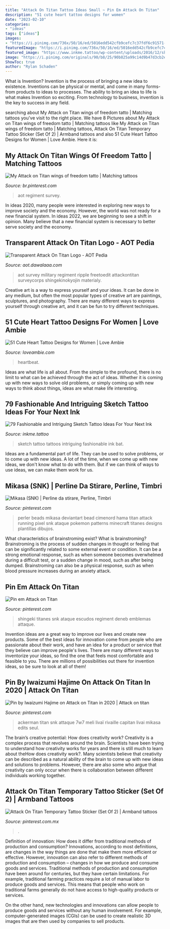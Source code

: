 ```yaml
---
title: "Attack On Titan Tattoo Ideas Small ~ Pin Em Attack On Titan"
description: "51 cute heart tattoo designs for women"
date: "2023-02-10"
categories:
- "ideas"
tags: ["ideas"]
images:
- "https://i.pinimg.com/736x/50/16/ed/5016edd542cfb9cefc7c37fdf6c91571--pixel-art-perler-beads.jpg"
featuredImage: "https://i.pinimg.com/736x/50/16/ed/5016edd542cfb9cefc7c37fdf6c91571--pixel-art-perler-beads.jpg"
featured_image: "https://www.inkme.tattoo/wp-content/uploads/2016/12/sketch-tattoos-ideas3645-574dfde34b319.jpg"
image: "https://i.pinimg.com/originals/90/b8/25/90b825a99c14d9b47d3cb2e9afa5beae.png"
ShowToc: true
author: "Rylan Schaden"
---
```



What is Invention?
Invention is the process of bringing a new idea to existence. Inventions can be physical or mental, and come in many forms- from products to ideas to processes. The ability to bring an idea to life is what makes Invention so exciting. From technology to business, invention is the key to success in any field.

	

		
searching about My Attack on Titan wings of freedom tatto | Matching tattoos you've visit to the right place. We have 8 Pictures about My Attack on Titan wings of freedom tatto | Matching tattoos like My Attack on Titan wings of freedom tatto | Matching tattoos, Attack On Titan Temporary Tattoo Sticker (Set Of 2) | Armband tattoos and also 51 Cute Heart Tattoo Designs for Women | Love Ambie. Here it is:
		
    
## My Attack On Titan Wings Of Freedom Tatto | Matching Tattoos

<img loading=lazy src="https://i.pinimg.com/736x/e4/9d/cd/e49dcdd6c189fe104aa50a20ceaeef00.jpg" onerror="this.onerror=null;this.src='https://tse4.mm.bing.net/th?id=OIP.ec_xouCNDr2fcJ42RPggWwHaOX&amp;pid=15.1';" alt="My Attack on Titan wings of freedom tatto | Matching tattoos">

_Source: br.pinterest.com_

>aot regiment survey. 

	

In ideas 2020, many people were interested in exploring new ways to improve society and the economy. However, the world was not ready for a new financial system. In ideas 2022, we are beginning to see a shift in opinion. Many believe that a new financial system is necessary to better serve society and the economy.

    
## Transparent Attack On Titan Logo - AOT Pedia

<img loading=lazy src="https://i.pinimg.com/originals/90/b8/25/90b825a99c14d9b47d3cb2e9afa5beae.png" onerror="this.onerror=null;this.src='https://tse4.mm.bing.net/th?id=OIP.ApW6AFXmIPgOpwwMDuluFwHaJ4&amp;pid=15.1';" alt="Transparent Attack On Titan Logo - AOT Pedia">

_Source: aot.dawalaaa.com_

>aot survey military regiment ripple freetoedit attackontitan surveycorps shingekinokyojin materialy. 

	

Creative art is a way to express yourself and your ideas. It can be done in any medium, but often the most popular types of creative art are paintings, sculptures, and photography. There are many different ways to express yourself through creative art, and it can be fun to try different techniques.

    
## 51 Cute Heart Tattoo Designs For Women | Love Ambie

<img loading=lazy src="https://www.loveambie.com/wp-content/uploads/2017/12/Heartbeat-Tattoo-Pink-Heart-Tattoo-Design-Small-Tattoos-on-Wrist.jpg" onerror="this.onerror=null;this.src='https://tse3.mm.bing.net/th?id=OIP.-TsZOzebHC7tdXNaWvwRvgHaHa&amp;pid=15.1';" alt="51 Cute Heart Tattoo Designs for Women | Love Ambie">

_Source: loveambie.com_

>heartbeat. 

	

Ideas are what life is all about. From the simple to the profound, there is no limit to what can be achieved through the act of ideas. Whether it is coming up with new ways to solve old problems, or simply coming up with new ways to think about things, ideas are what make life interesting.

    
## 79 Fashionable And Intriguing Sketch Tattoo Ideas For Your Next Ink

<img loading=lazy src="https://www.inkme.tattoo/wp-content/uploads/2016/12/sketch-tattoos-ideas3645-574dfde34b319.jpg" onerror="this.onerror=null;this.src='https://tse1.mm.bing.net/th?id=OIP.pnYQQ9ZmuukFd1Q6D1ZI8AHaIN&amp;pid=15.1';" alt="79 Fashionable and Intriguing Sketch Tattoo Ideas For Your Next Ink">

_Source: inkme.tattoo_

>sketch tattoo tattoos intriguing fashionable ink bat. 

	

Ideas are a fundamental part of life. They can be used to solve problems, or to come up with new ideas. A lot of the time, when we come up with new ideas, we don't know what to do with them. But if we can think of ways to use ideas, we can make them work for us.

    
## Mikasa (SNK) | Perline Da Stirare, Perline, Timbri

<img loading=lazy src="https://i.pinimg.com/736x/50/16/ed/5016edd542cfb9cefc7c37fdf6c91571--pixel-art-perler-beads.jpg" onerror="this.onerror=null;this.src='https://tse4.mm.bing.net/th?id=OIP.uRGD4s555IcnyXXzKw6uewHaFj&amp;pid=15.1';" alt="Mikasa (SNK) | Perline da stirare, Perline, Timbri">

_Source: pinterest.com_

>perler beads mikasa deviantart bead cimenord hama titan attack running pixel snk ataque pokemon patterns minecraft titanes designs plantillas dibujos. 

	

What characteristics of brainstroming exist?
What is brainstroming? Brainstroming is the process of sudden changes in thought or feeling that can be significantly related to some external event or condition. It can be a strong emotional response, such as when someone becomes overwhelmed during a difficult test, or a sudden change in mood, such as after being dumped. Brainstroming can also be a physical response, such as when blood pressure increases during an anxiety attack.

    
## Pin Em Attack On Titan

<img loading=lazy src="https://i.pinimg.com/736x/f9/f3/75/f9f375a062501bdc899bf6cb5180591a.jpg" onerror="this.onerror=null;this.src='https://tse3.mm.bing.net/th?id=OIP.x9_LNGvU113_D7HwA2E7QAHaHa&amp;pid=15.1';" alt="Pin em Attack on Titan">

_Source: pinterest.com_

>shingeki titanes snk ataque escudos regiment deneb emblemas attaque. 

	

Invention ideas are a great way to improve our lives and create new products. Some of the best ideas for innovation come from people who are passionate about their work, and have an idea for a product or service that they believe can improve people's lives. There are many different ways to inventorize your ideas, so find the one that feels most comfortable and feasible to you. There are millions of possibilities out there for invention ideas, so be sure to look at all of them!

    
## Pin By Iwaizumi Hajime On Attack On Titan In 2020 | Attack On Titan

<img loading=lazy src="https://i.pinimg.com/736x/3a/7b/fd/3a7bfd3567218d848c01c3da209e5be7.jpg" onerror="this.onerror=null;this.src='https://tse3.mm.bing.net/th?id=OIP.FeM79AyOK8lMGSF8ZTYTPAHaLM&amp;pid=15.1';" alt="Pin by Iwaizumi Hajime on Attack on Titan in 2020 | Attack on titan">

_Source: pinterest.com_

>ackerman titan snk attaque 7w7 meli livaï rivaille capitan livai mikasa edits seul. 

	

The brain’s creative potential: How does creativity work?
Creativity is a complex process that revolves around the brain. Scientists have been trying to understand how creativity works for years and there is still much to learn about theHow does creativity work?. Many scientists believe that creativity can be described as a natural ability of the brain to come up with new ideas and solutions to problems. However, there are also some who argue that creativity can only occur when there is collaboration between different individuals working together.

    
## Attack On Titan Temporary Tattoo Sticker (Set Of 2) | Armband Tattoos

<img loading=lazy src="https://i.pinimg.com/736x/2d/c5/ac/2dc5ac2dbde4f706ea8de4e740736ffd.jpg" onerror="this.onerror=null;this.src='https://tse3.mm.bing.net/th?id=OIP.t0K1HM_HTcVgV7HRoH75ZgHaHa&amp;pid=15.1';" alt="Attack On Titan Temporary Tattoo Sticker (Set Of 2) | Armband tattoos">

_Source: pinterest.com.mx_

>. 

	

Definition of innovation: How does it differ from traditional methods of production and consumption?
Innovations, according to most definitions, are changes in the way things are done that make them more efficient or effective. However, innovation can also refer to different methods of production and consumption – changes in how we produce and consume goods and services.
Traditional methods of production and consumption have been around for centuries, but they have certain limitations. For example, traditional farming practices require a lot of manual labor to produce goods and services. This means that people who work on traditional farms generally do not have access to high-quality products or services.

On the other hand, new technologies and innovations can allow people to produce goods and services without any human involvement. For example, computer-generated images (CGIs) can be used to create realistic 3D images that are then used by companies to sell products.

